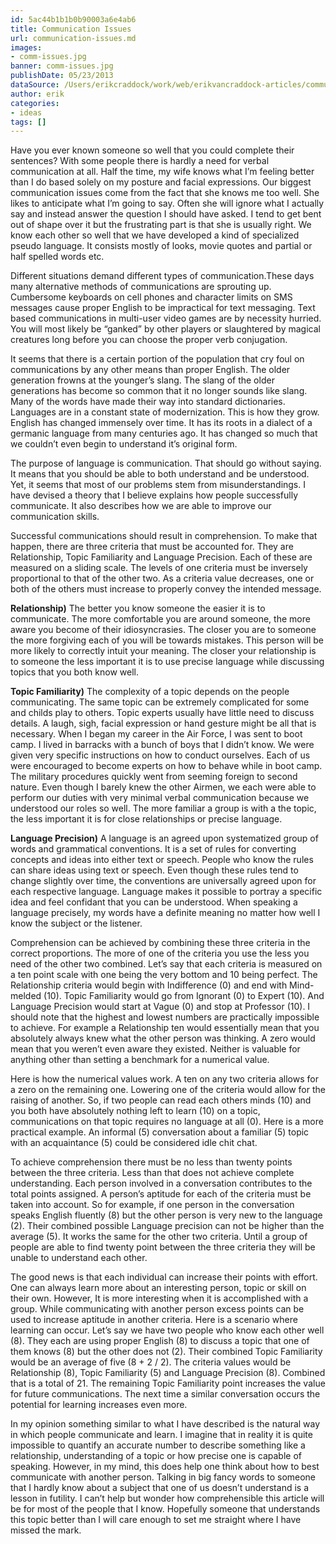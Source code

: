 ```yaml
---
id: 5ac44b1b1b0b90003a6e4ab6
title: Communication Issues
url: communication-issues.md
images:
- comm-issues.jpg
banner: comm-issues.jpg
publishDate: 05/23/2013
dataSource: /Users/erikcraddock/work/web/erikvancraddock-articles/communication-issues/communication-issues.md
author: erik
categories:
- ideas
tags: []
---
```

Have you ever known someone so well that you could complete their sentences? With some people there is hardly a need for verbal communication at all. Half the time, my wife knows what I’m feeling better than I do based solely on my posture and facial expressions. Our biggest communication issues come from the fact that she knows me too well. She likes to anticipate what I’m going to say. Often she will ignore what I actually say and instead answer the question I should have asked. I tend to get bent out of shape over it but the frustrating part is that she is usually right. We know each other so well that we have developed a kind of specialized pseudo language. It consists mostly of looks, movie quotes and partial or half spelled words etc.

Different situations demand different types of communication.These days many alternative methods of communications are sprouting up. Cumbersome keyboards on cell phones and character limits on SMS messages cause proper English to be impractical for text messaging. Text based communications in multi-user video games are by necessity hurried. You will most likely be “ganked” by other players or slaughtered by magical creatures long before you can choose the proper verb conjugation.

It seems that there is a certain portion of the population that cry foul on communications by any other means than proper English. The older generation frowns at the younger’s slang. The slang of the older generations has become so common that it no longer sounds like slang. Many of the words have made their way into standard dictionaries. Languages are in a constant state of modernization. This is how they grow. English has changed immensely over time. It has its roots in a dialect of a germanic language from many centuries ago. It has changed so much that we couldn’t even begin to understand it’s original form.

The purpose of language is communication. That should go without saying. It means that you should be able to both understand and be understood. Yet, it seems that most of our problems stem from misunderstandings. I have devised a theory that I believe explains how people successfully communicate. It also describes how we are able to improve our communication skills.

Successful communications should result in comprehension. To make that happen, there are three criteria that must be accounted for. They are Relationship, Topic Familiarity and Language Precision. Each of these are measured on a sliding scale. The levels of one criteria must be inversely proportional to that of the other two. As a criteria value decreases, one or both of the others must increase to properly convey the intended message.

**Relationship)** The better you know someone the easier it is to communicate. The more comfortable you are around someone, the more aware you become of their idiosyncrasies. The closer you are to someone the more forgiving each of you will be towards mistakes. This person will be more likely to correctly intuit your meaning. The closer your relationship is to someone the less important it is to use precise language while discussing topics that you both know well.

**Topic Familiarity)** The complexity of a topic depends on the people communicating. The same topic can be extremely complicated for some and childs play to others. Topic experts usually have little need to discuss details. A laugh, sigh, facial expression or hand gesture might be all that is necessary. When I began my career in the Air Force, I was sent to boot camp. I lived in barracks with a bunch of boys that I didn’t know. We were given very specific instructions on how to conduct ourselves. Each of us were encouraged to become experts on how to behave while in boot camp. The military procedures quickly went from seeming foreign to second nature. Even though I barely knew the other Airmen, we each were able to perform our duties with very minimal verbal communication because we understood our roles so well. The more familiar a group is with a the topic, the less important it is for close relationships or precise language.

**Language Precision)** A language is an agreed upon systematized group of words and grammatical conventions. It is a set of rules for converting concepts and ideas into either text or speech. People who know the rules can share ideas using text or speech. Even though these rules tend to change slightly over time, the conventions are universally agreed upon for each respective language. Language makes it possible to portray a specific idea and feel confidant that you can be understood. When speaking a language precisely, my words have a definite meaning no matter how well I know the subject or the listener.

Comprehension can be achieved by combining these three criteria in the correct proportions. The more of one of the criteria you use the less you need of the other two combined. Let’s say that each criteria is measured on a ten point scale with one being the very bottom and 10 being perfect. The Relationship criteria would begin with Indifference (0) and end with Mind-melded (10). Topic Familiarity would go from Ignorant (0) to Expert (10). And Language Precision would start at Vague (0) and stop at Professor (10). I should note that the highest and lowest numbers are practically impossible to achieve. For example a Relationship ten would essentially mean that you absolutely always knew what the other person was thinking. A zero would mean that you weren’t even aware they existed. Neither is valuable for anything other than setting a benchmark for a numerical value.

Here is how the numerical values work. A ten on any two criteria allows for a zero on the remaining one. Lowering one of the criteria would allow for the raising of another. So, if two people can read each others minds (10) and you both have absolutely nothing left to learn (10) on a topic, communications on that topic requires no language at all (0). Here is a more practical example. An informal (5) conversation about a familiar (5) topic with an acquaintance (5) could be considered idle chit chat.

To achieve comprehension there must be no less than twenty points between the three criteria. Less than that does not achieve complete understanding. Each person involved in a conversation contributes to the total points assigned. A person&#8217;s aptitude for each of the criteria must be taken into account. So for example, if one person in the conversation speaks English fluently (8) but the other person is very new to the language (2). Their combined possible Language precision can not be higher than the average (5). It works the same for the other two criteria. Until a group of people are able to find twenty point between the three criteria they will be unable to understand each other.

The good news is that each individual can increase their points with effort. One can always learn more about an interesting person, topic or skill on their own. However, It is more interesting when it is accomplished with a group. While communicating with another person excess points can be used to increase aptitude in another criteria. Here is a scenario where learning can occur. Let’s say we have two people who know each other well (8). They each are using proper English (8) to discuss a topic that one of them knows (8) but the other does not (2). Their combined Topic Familiarity would be an average of five (8 + 2 / 2). The criteria values would be Relationship (8), Topic Familiarity (5) and Language Precision (8). Combined that is a total of 21. The remaining Topic Familiarity point increases the value for future communications. The next time a similar conversation occurs the potential for learning increases even more.

In my opinion something similar to what I have described is the natural way in which people communicate and learn. I imagine that in reality it is quite impossible to quantify an accurate number to describe something like a relationship, understanding of a topic or how precise one is capable of speaking. However, in my mind, this does help one think about how to best communicate with another person. Talking in big fancy words to someone that I hardly know about a subject that one of us doesn’t understand is a lesson in futility. I can’t help but wonder how comprehensible this article will be for most of the people that I know. Hopefully someone that understands this topic better than I will care enough to set me straight where I have missed the mark.